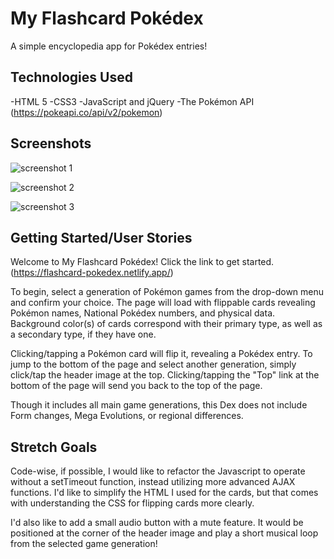 # My Flashcard Pokédex

A simple encyclopedia app for Pokédex entries!

## Technologies Used

-HTML 5
-CSS3
-JavaScript and jQuery
-The Pokémon API (https://pokeapi.co/api/v2/pokemon)

## Screenshots

![screenshot 1](https://i.imgur.com/4XID9w8.jpg)

![screenshot 2](https://i.imgur.com/FI3ndEW.jpg)

![screenshot 3](https://i.imgur.com/7mZHUEg.jpg)



## Getting Started/User Stories

Welcome to My Flashcard Pokédex! Click the link to get started. (https://flashcard-pokedex.netlify.app/)

To begin, select a generation of Pokémon games from the drop-down menu and confirm your choice. The page will load with flippable cards revealing Pokémon names, National Pokédex numbers, and physical data. Background color(s) of cards correspond with their primary type, as well as a secondary type, if they have one.

Clicking/tapping a Pokémon card will flip it, revealing a Pokédex entry. To jump to the bottom of the page and select another generation, simply click/tap the header image at the top. Clicking/tapping the "Top" link at the bottom of the page will send you back to the top of the page.

Though it includes all main game generations, this Dex does not include Form changes, Mega Evolutions, or regional differences.


## Stretch Goals

Code-wise, if possible, I would like to refactor the Javascript to operate without a setTimeout function, instead utilizing more advanced AJAX functions. I'd like to simplify the HTML I used for the cards, but that comes with understanding the CSS for flipping cards more clearly. 

I'd also like to add a small audio button with a mute feature. It would be positioned at the corner of the header image and play a short musical loop from the selected game generation!